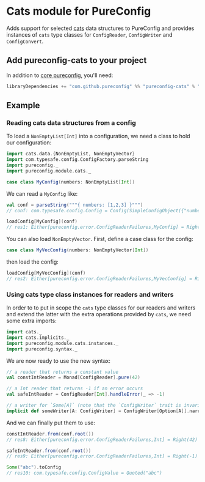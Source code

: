 # Cats module for PureConfig

Adds support for selected [cats](http://typelevel.org/cats/) data structures to PureConfig and provides instances of
`cats` type classes for `ConfigReader`,  `ConfigWriter` and `ConfigConvert`.

## Add pureconfig-cats to your project

In addition to [core pureconfig](https://github.com/pureconfig/pureconfig), you'll need:

```scala
libraryDependencies += "com.github.pureconfig" %% "pureconfig-cats" % "0.7.1"
```

## Example

### Reading cats data structures from a config

To load a `NonEmptyList[Int]` into a configuration, we need a class to hold our configuration:

```scala
import cats.data.{NonEmptyList, NonEmptyVector}
import com.typesafe.config.ConfigFactory.parseString
import pureconfig._
import pureconfig.module.cats._

case class MyConfig(numbers: NonEmptyList[Int])
```

We can read a `MyConfig` like:
```scala
val conf = parseString("""{ numbers: [1,2,3] }""")
// conf: com.typesafe.config.Config = Config(SimpleConfigObject({"numbers":[1,2,3]}))

loadConfig[MyConfig](conf)
// res1: Either[pureconfig.error.ConfigReaderFailures,MyConfig] = Right(MyConfig(NonEmptyList(1, 2, 3)))
```

You can also load `NonEmptyVector`. First, define a case class for the config:

```scala
case class MyVecConfig(numbers: NonEmptyVector[Int])
```

then load the config:
```scala
loadConfig[MyVecConfig](conf)
// res2: Either[pureconfig.error.ConfigReaderFailures,MyVecConfig] = Right(MyVecConfig(NonEmptyVector(1, 2, 3)))
```

### Using cats type class instances for readers and writers

In order to to put in scope the `cats` type classes for our readers and writers and extend the latter with the extra
operations provided by `cats`, we need some extra imports:

```scala
import cats._
import cats.implicits._
import pureconfig.module.cats.instances._
import pureconfig.syntax._
```

We are now ready to use the new syntax:

```scala
// a reader that returns a constant value
val constIntReader = Monad[ConfigReader].pure(42)

// a Int reader that returns -1 if an error occurs
val safeIntReader = ConfigReader[Int].handleError(_ => -1)

// a writer for `Some[A]` (note that the `ConfigWriter` trait is invariant)
implicit def someWriter[A: ConfigWriter] = ConfigWriter[Option[A]].narrow[Some[A]]
```

And we can finally put them to use:

```scala
constIntReader.from(conf.root())
// res8: Either[pureconfig.error.ConfigReaderFailures,Int] = Right(42)

safeIntReader.from(conf.root())
// res9: Either[pureconfig.error.ConfigReaderFailures,Int] = Right(-1)

Some("abc").toConfig
// res10: com.typesafe.config.ConfigValue = Quoted("abc")
```
